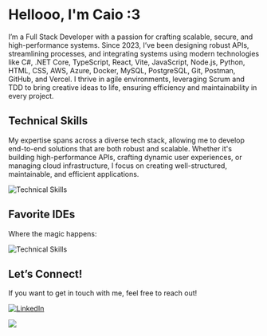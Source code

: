 # Hellooo, I'm Caio :3

I’m a Full Stack Developer with a passion for crafting scalable, secure, and high-performance systems. Since 2023, I’ve been designing robust APIs, streamlining processes, and integrating systems using modern technologies like C#, .NET Core, TypeScript, React, Vite, JavaScript, Node.js, Python, HTML, CSS, AWS, Azure, Docker, MySQL, PostgreSQL, Git, Postman, GitHub, and Vercel. I thrive in agile environments, leveraging Scrum and TDD to bring creative ideas to life, ensuring efficiency and maintainability in every project.

## Technical Skills

My expertise spans across a diverse tech stack, allowing me to develop end-to-end solutions that are both robust and scalable. Whether it's building high-performance APIs, crafting dynamic user experiences, or managing cloud infrastructure, I focus on creating well-structured, maintainable, and efficient applications.

![Technical Skills](https://skillicons.dev/icons?i=dotnet,cs,ts,react,vite,js,nodejs,py,html,css,aws,azure,docker,mysql,postgresql,git,postman,github,vercel&perline=7)

## Favorite IDEs

Where the magic happens:

![Technical Skills](https://skillicons.dev/icons?i=visualstudio,vscode&perline=2)

## Let’s Connect!

If you want to get in touch with me, feel free to reach out!

[![LinkedIn](https://skillicons.dev/icons?i=linkedin)](https://linkedin.com/in/caioapy/)

![](https://quotes-github-readme.vercel.app/api?type=horizontal&theme=tokyonight)
